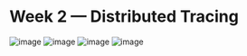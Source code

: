 # Week 2 — Distributed Tracing

![image](https://user-images.githubusercontent.com/124447960/222975788-b3d4b1ee-f825-4bf0-83e2-2a825685ba91.png)
![image](https://user-images.githubusercontent.com/124447960/222975822-9c5108a9-c66e-4874-b0ba-c09959558a5a.png)
![image](https://user-images.githubusercontent.com/124447960/222975869-ef48f721-d119-4cef-8851-5c0ba9266432.png)
![image](https://user-images.githubusercontent.com/124447960/222977999-71d3a106-5670-4f07-98c2-f5653880fd27.png)
